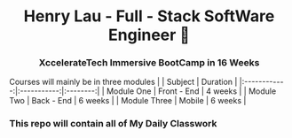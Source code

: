 <h1 align='center'>Henry Lau - Full - Stack SoftWare Engineer &#x1F64A</h1>
<h3 align="center">XccelerateTech Immersive BootCamp in 16 Weeks</h3

Courses will mainly be in three modules
|              |   Subject   | Duration |
|:------------:|:-----------:|:--------:|
|  Module One  | Front - End |  4 weeks |
|  Module Two  |  Back - End |  6 weeks |
| Module Three |    Mobile   |  6 weeks |

### This repo will contain all of My Daily Classwork  